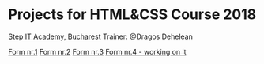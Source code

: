 # Projects for HTML&CSS Course 2018
[Step IT Academy, Bucharest](https://itstep.ro/)
Trainer: @Dragos Dehelean

[Form nr.1](https://thunder889.github.io/Step-IT/Modul%204.0/Index.html "Google's Homepage")
[Form nr.2](https://thunder889.github.io/Step-IT/Modul%204.0/Index2.html)
[Form nr.3](https://thunder889.github.io/Step-IT/Modul%204.0/Index3.html)
[Form nr.4 - working on it]()

